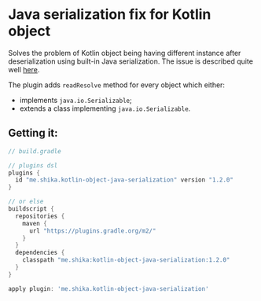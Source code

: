# Java serialization fix for Kotlin object

Solves the problem of Kotlin object being having different instance after deserialization using built-in Java serialization.
The issue is described quite well [here](https://blog.stylingandroid.com/kotlin-serializable-objects/).

The plugin adds `readResolve` method for every object which either:
 - implements `java.io.Serializable`;
 - extends a class implementing `java.io.Serializable`.

## Getting it:

```groovy
// build.gradle

// plugins dsl
plugins {
  id "me.shika.kotlin-object-java-serialization" version "1.2.0"
}

// or else
buildscript {
  repositories {
    maven {
      url "https://plugins.gradle.org/m2/"
    }
  }
  dependencies {
    classpath "me.shika:kotlin-object-java-serialization:1.2.0"
  }
}

apply plugin: 'me.shika.kotlin-object-java-serialization'
```
